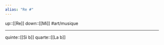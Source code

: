 ```yaml
---
alias: "Re #"
---
```

up::[[Re]]
down::[[Mi]]
#art/musique 

----

quinte::[[Si b]]
quarte::[[La b]]
